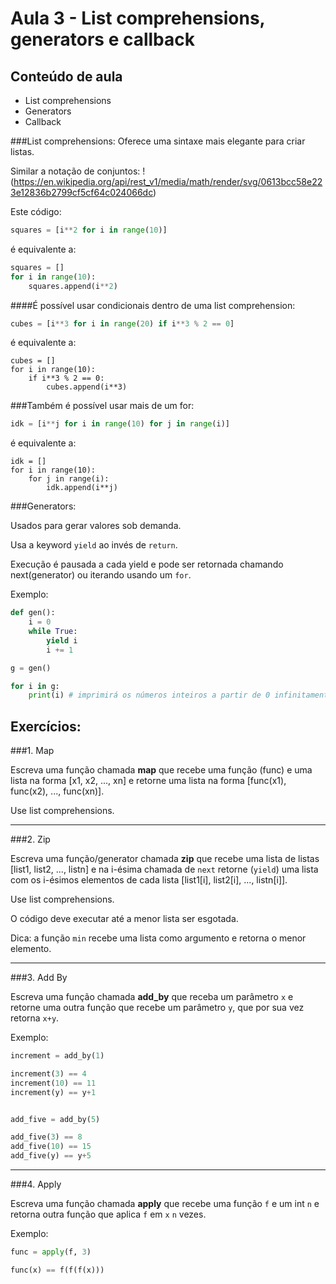 Aula 3 - List comprehensions, generators e callback
===================================================

Conteúdo de aula
----------------

- List comprehensions
- Generators
- Callback


###List comprehensions:
Oferece uma sintaxe mais elegante para criar listas.

Similar a notação de conjuntos:
!(https://en.wikipedia.org/api/rest_v1/media/math/render/svg/0613bcc58e223e12836b2799cf5cf64c024066dc)

Este código:

```python
squares = [i**2 for i in range(10)]
```

é equivalente a:

```python
squares = []
for i in range(10):
	squares.append(i**2)
```

####É possível usar condicionais dentro de uma list comprehension:
```python
cubes = [i**3 for i in range(20) if i**3 % 2 == 0]
```

é equivalente a:

```
cubes = []
for i in range(10):
	if i**3 % 2 == 0:
		cubes.append(i**3)
```

###Também é possível usar mais de um for:
```python
idk = [i**j for i in range(10) for j in range(i)]
```

é equivalente a:

```
idk = []
for i in range(10):
	for j in range(i):
		idk.append(i**j)
```

###Generators:

Usados para gerar valores sob demanda.

Usa a keyword `yield` ao invés de `return`.

Execução é pausada a cada yield e pode ser retornada chamando next(generator) ou iterando usando um `for`.

Exemplo:
```python
def gen():
	i = 0
	while True:
		yield i
		i += 1

g = gen()

for i in g:
	print(i) # imprimirá os números inteiros a partir de 0 infinitamente

```
Exercícios:
----------

###1. Map

Escreva uma função chamada **map** que recebe uma função (func) e uma lista na forma [x1, x2, ..., xn] e retorne uma lista na forma [func(x1), func(x2), ..., func(xn)].

Use list comprehensions.

- - - - - - - - - - - - - - - - - - - - - - - - - - - - - - - - - - - - - - - - - - - - -

###2. Zip

Escreva uma função/generator chamada **zip** que recebe uma lista de listas [list1, list2, ..., listn] e na i-ésima chamada de `next` retorne (`yield`) uma lista com os i-ésimos elementos de cada lista [list1[i], list2[i], ..., listn[i]].

Use list comprehensions.

O código deve executar até a menor lista ser esgotada.

Dica: a função `min` recebe uma lista como argumento e retorna o menor elemento.

- - - - - - - - - - - - - - - - - - - - - - - - - - - - - - - - - - - - - - - - - - - - -

###3. Add By

Escreva uma função chamada **add_by** que receba um parâmetro `x` e retorne uma outra função que recebe um parâmetro `y`, que por sua vez retorna `x+y`.

Exemplo:
```python
increment = add_by(1)

increment(3) == 4
increment(10) == 11
increment(y) == y+1


add_five = add_by(5)

add_five(3) == 8
add_five(10) == 15
add_five(y) == y+5
```

- - - - - - - - - - - - - - - - - - - - - - - - - - - - - - - - - - - - - - - - - - - - -

###4. Apply

Escreva uma função chamada **apply** que recebe uma função `f` e um int `n` e retorna outra função que aplica `f` em `x` `n` vezes.

Exemplo:
```python
func = apply(f, 3)

func(x) == f(f(f(x)))
```
